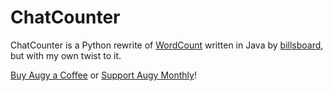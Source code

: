 # ChatCounter
ChatCounter is a Python rewrite of [WordCount](https://github.com/billsboard/WordCount) written in Java by [billsboard](https://github.com/billsboard), but with my own twist to it.

[Buy Augy a Coffee](https://donate.stripe.com/28o2akeAr3hv0DK6oo) or [Support Augy Monthly](https://donate.stripe.com/6oEbKUdwn9FTgCI7st)!
